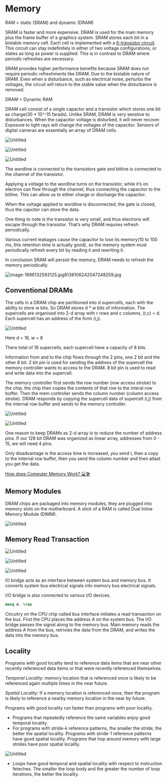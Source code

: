 # Memory

RAM = static (SRAM) and dynamic (DRAM)

SRAM is faster and more expensive. DRAM is used for the main memory plus the frame buffer of a graphics system. SRAM stores each bit in a bistable memory cell. Each cell is implemented with a [6-transistor circuit](https://www.iue.tuwien.ac.at/phd/entner/node34.html). This circuit can stay indefinitely in either of two voltage configurations, or states as long as power is supplied. This is in contrast to DRAM where periodic refreshes are necessary.

SRAM provides higher performance benefits because SRAM does not require periodic refreshments like DRAM. Due to the bistable nature of SRAM. Even when a disturbance, such as electrical noise, perturbs the voltages, the circuit will return to the stable value when the disturbance is removed.

DRAM = Dynamic RAM

DRAM cell consist of a single capactor and a transistor which stores one bit as charge(30 * 10^-15 farads). Unlike SRAM, DRAM is very senstive to disturbances. When the capacitor voltage is disturbed, it will never recover. Exposure to light rays will change the voltages of the capacitor. Sensors of digital cameras are essentially an array of DRAM cells.

![Untitled](Memory%209e6479a271cc4a1eb3b9fb51f29f3a5e/Untitled.png)

![Untitled](Memory%209e6479a271cc4a1eb3b9fb51f29f3a5e/Untitled%201.png)

![Untitled](Memory%209e6479a271cc4a1eb3b9fb51f29f3a5e/Untitled%202.png)

The wordline is connected to the transistors gate and bitline is connected to the channel of the transistor.

Applying a voltage to the wordline turns on the transistor, while it’s on electron can flow through the channel, thus connecting the capacitor to the bitline. This can allow us to either charge or discharge the capacitor.

When the voltage applied to wordline is disconnected, the gate is closed, thus the capcitor can store the data.

One thing to note is the transistor is very small, and thus electrons will escape through the transistor. That’s why DRAM requires refresh periodically.

Various current leakages cause the capacitor to lose its memory(10 to 100 ms, this retention time is actually good), so the memory system must periodically refresh every bit by reading it and rewriting it.

In conclusion SRAM will persist the memory, DRAM needs to refresh the memory periodically.

![image-1696132593125.jpg8138106242047248259.jpg](Memory%209e6479a271cc4a1eb3b9fb51f29f3a5e/image-1696132593125.jpg8138106242047248259.jpg)

## Conventional DRAMs

The cells in a DRAM chip are partitioned into d supercells, each with the ability to store w bits. So DRAM stores d * w bits of information. The supercells are organised into 2-d array with r rows and c columns, (r,c) = d. Each supercell has an address of the form (i,j).

![Untitled](Memory%209e6479a271cc4a1eb3b9fb51f29f3a5e/Untitled%203.png)

Here d = 16, w = 8

There total of 16 supercells, each supercell have a capacity of 8 bits.

Information from and to the chip flows through the 2 pins, one 2 bit and the other 8 bit. 2 bit pin is used for sending the address of the supercell the memory controller wants to access to the DRAM. 8 bit pin is used to read and write data into the supercell.

The memory controller first sends the row number (row access strobe) to the chip, the chip then copies the contents of that row to the interal row buffer. Then the mem controller sends the column number (column access strobe). DRAM responds by copying the supercell data of supercell (i,j) from the internal row buffer and sends to the memory controller.

![Untitled](Memory%209e6479a271cc4a1eb3b9fb51f29f3a5e/Untitled%204.png)

![Untitled](Memory%209e6479a271cc4a1eb3b9fb51f29f3a5e/Untitled%205.png)

One reason to keep DRAMs as 2-d array is to reduce the number of address pins. If our 128 bit DRAM was organized as linear array, addresses from 0 - 15, we will need 4 pins.

Only disadvantage is the access time is increased, you send i, then a copy to the internal row buffer, then you send the column number and then atlast you get the data.

[How does Computer Memory Work? 💻🛠](https://www.youtube.com/watch?v=7J7X7aZvMXQ)

## Memory Modules

DRAM chips are packaged into memory modules, they are plugged into memory slots on the motherboard. A stick of a RAM is called Dual Inline Memory Module (DIMM).

![Untitled](Memory%209e6479a271cc4a1eb3b9fb51f29f3a5e/Untitled%206.png)

## Memory Read Transaction

![Untitled](Memory%209e6479a271cc4a1eb3b9fb51f29f3a5e/Untitled%207.png)

![Untitled](Memory%209e6479a271cc4a1eb3b9fb51f29f3a5e/Untitled%208.png)

![Untitled](Memory%209e6479a271cc4a1eb3b9fb51f29f3a5e/Untitled%209.png)

IO bridge acts as an interface between system bus and memory bus. It converts system bus electrical signals into memory bus electrical signals.

I/O bridge is also connected to various I/O devices.

```nasm
movq A, %rax
```

Circuitry on the CPU chip called bus interface initiates a read transaction on the bus. First the CPU places the address A on the system bus. The I/O bridge passes the signal along to the memory bus. Main memory reads the address A from the bus, retrivies the data from the DRAM, and writes the data into the memory bus.

## Locality

Programs with good locality tend to reference data items that are near other recently referenced data items or that were recently referenced themselves. 

*Temporal Locality:* memory location that is referenced once is likely to be referenced again multiple times in the near future.

*Spatial Locality:* If a memory location is referenced once, then the program is likely to reference a nearby memory location in the near by future.

Programs with good locality run faster than programs with poor locality.

- Programs that repeatedly reference the same variables enjoy good temporal locality.
- For programs with stride-k reference patterns, the smaller the stride, the better the spatial locality. Programs with stride-1 reference patterns have good spatial locality. Programs that hop around memory with large strides have poor spatial locality.

![Untitled](Memory%209e6479a271cc4a1eb3b9fb51f29f3a5e/Untitled%2010.png)

- Loops have good temporal and spatial locality with respect to instruction feteches. The smaller the loop body and the greater the number of loop iterations, the better the locality.